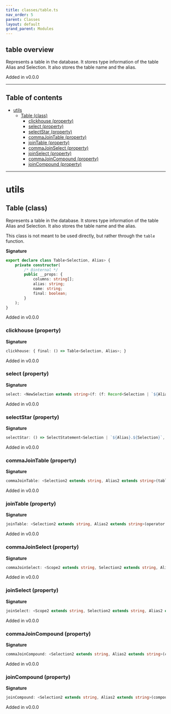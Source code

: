 ```yaml
---
title: classes/table.ts
nav_order: 5
parent: Classes
layout: default
grand_parent: Modules
---
```


## table overview

Represents a table in the database.
It stores type information of the table Alias and Selection.
It also stores the table name and the alias.

Added in v0.0.0

---

<h2 class="text-delta">Table of contents</h2>

-   [utils](#utils)
    -   [Table (class)](#table-class)
        -   [clickhouse (property)](#clickhouse-property)
        -   [select (property)](#select-property)
        -   [selectStar (property)](#selectstar-property)
        -   [commaJoinTable (property)](#commajointable-property)
        -   [joinTable (property)](#jointable-property)
        -   [commaJoinSelect (property)](#commajoinselect-property)
        -   [joinSelect (property)](#joinselect-property)
        -   [commaJoinCompound (property)](#commajoincompound-property)
        -   [joinCompound (property)](#joincompound-property)

---

# utils

## Table (class)

Represents a table in the database.
It stores type information of the table Alias and Selection.
It also stores the table name and the alias.

This class is not meant to be used directly, but rather through the `table` function.

**Signature**

```ts
export declare class Table<Selection, Alias> {
    private constructor(
        /* @internal */
        public __props: {
            columns: string[];
            alias: string;
            name: string;
            final: boolean;
        }
    );
}
```

Added in v0.0.0

### clickhouse (property)

**Signature**

```ts
clickhouse: { final: () => Table<Selection, Alias>; }
```

Added in v0.0.0

### select (property)

**Signature**

```ts
select: <NewSelection extends string>(f: (f: Record<Selection | `${Alias}.${Selection}`, SafeString> & NoSelectFieldsCompileError) => Record<NewSelection, SafeString>) => SelectStatement<Selection | `${Alias}.${Selection}`, NewSelection>
```

Added in v0.0.0

### selectStar (property)

**Signature**

```ts
selectStar: () => SelectStatement<Selection | `${Alias}.${Selection}`, Selection>
```

Added in v0.0.0

### commaJoinTable (property)

**Signature**

```ts
commaJoinTable: <Selection2 extends string, Alias2 extends string>(table: Table<Selection2, Alias2>) => Joined<`${Alias}.${Selection}` | Exclude<Selection, Selection2> | Exclude<Selection2, Selection> | `${Alias2}.${Selection2}`, Alias | Alias2, Extract<Selection2, Selection>>
```

Added in v0.0.0

### joinTable (property)

**Signature**

```ts
joinTable: <Selection2 extends string, Alias2 extends string>(operator: string, table: Table<Selection2, Alias2>) => JoinedFactory<`${Alias}.${Selection}` | Exclude<Selection, Selection2> | Exclude<Selection2, Selection> | `${Alias2}.${Selection2}`, Alias | Alias2, Extract<Selection2, Selection>, Extract<Selection2, Selection>>
```

Added in v0.0.0

### commaJoinSelect (property)

**Signature**

```ts
commaJoinSelect: <Scope2 extends string, Selection2 extends string, Alias2 extends string>(selectAlias: Alias2, select: SelectStatement<Scope2, Selection2>) => Joined<`${Alias}.${Selection}` | Exclude<Selection, Selection2> | Exclude<Selection2, Selection> | `${Alias2}.${Selection2}`, Alias | Alias2, Extract<Selection2, Selection>>
```

Added in v0.0.0

### joinSelect (property)

**Signature**

```ts
joinSelect: <Scope2 extends string, Selection2 extends string, Alias2 extends string>(selectAlias: Alias2, operator: string, select: SelectStatement<Scope2, Selection2>) => JoinedFactory<`${Alias}.${Selection}` | Exclude<Selection, Selection2> | Exclude<Selection2, Selection> | `${Alias2}.${Selection2}`, Alias | Alias2, Extract<Selection2, Selection>, Extract<Selection2, Selection>>
```

Added in v0.0.0

### commaJoinCompound (property)

**Signature**

```ts
commaJoinCompound: <Selection2 extends string, Alias2 extends string>(compoundAlias: Alias2, compound: Compound<Selection2, Selection2>) => Joined<`${Alias}.${Selection}` | Exclude<Selection, Selection2> | Exclude<Selection2, Selection> | `${Alias2}.${Selection2}`, Alias | Alias2, Extract<Selection2, Selection>>
```

Added in v0.0.0

### joinCompound (property)

**Signature**

```ts
joinCompound: <Selection2 extends string, Alias2 extends string>(compoundAlias: Alias2, operator: string, compound: Compound<Selection2, Selection2>) => JoinedFactory<`${Alias}.${Selection}` | Exclude<Selection, Selection2> | Exclude<Selection2, Selection> | `${Alias2}.${Selection2}`, Alias | Alias2, Extract<Selection2, Selection>, Extract<Selection2, Selection>>
```

Added in v0.0.0
